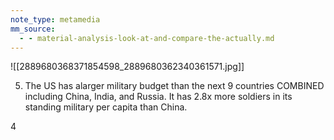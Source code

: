```yaml
---
note_type: metamedia
mm_source:
  - - material-analysis-look-at-and-compare-the-actually.md
---
```


![[2889680368371854598_2889680362340361571.jpg]]

5. The US has alarger military
budget than the next 9 countries
COMBINED including China, India,
and Russia. It has 2.8x more
soldiers in its standing military per
capita than China.

4

